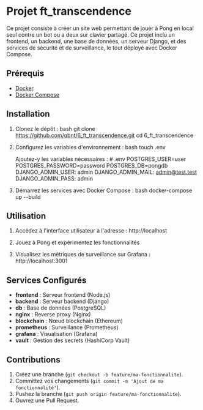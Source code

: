 
# Projet ft_transcendence

Ce projet consiste à créer un site web permettant de jouer à Pong en local seul contre un bot ou a deux sur clavier partagé. Ce projet inclu un frontend, un backend, une base de données, un serveur Django, et des services de sécurité et de surveillance, le tout déployé avec Docker Compose.

## Prérequis

- [Docker](https://www.docker.com/get-started)
- [Docker Compose](https://docs.docker.com/compose/install/)

## Installation

1. Clonez le dépôt :
    bash
      git clone https://github.com/qbnt/6_ft_transcendence.git
      cd 6_ft_transcendence

2. Configurez les variables d'environnement :
    bash
      touch .env
    
    Ajoutez-y les variables nécessaires :
       # .env
       POSTGRES_USER=user
       POSTGRES_PASSWORD=password
       POSTGRES_DB=pongdb
       DJANGO_ADMIN_USER: admin
       DJANGO_ADMIN_MAIL: admin@test.test
       DJANGO_ADMIN_PASS: admin

4. Démarrez les services avec Docker Compose :
    bash
      docker-compose up --build

## Utilisation

1. Accédez à l'interface utilisateur à l'adresse :
    http://localhost

2. Jouez à Pong et expérimentez les fonctionnalités

3. Visualisez les métriques de surveillance sur Grafana :
    http://localhost:3001

## Services Configurés

- **frontend** : Serveur frontend (Node.js)
- **backend** : Serveur backend (Django)
- **db** : Base de données (PostgreSQL)
- **nginx** : Reverse proxy (Nginx)
- **blockchain** : Nœud blockchain (Ethereum)
- **prometheus** : Surveillance (Prometheus)
- **grafana** : Visualisation (Grafana)
- **vault** : Gestion des secrets (HashiCorp Vault)

## Contributions

1. Créez une branche (`git checkout -b feature/ma-fonctionnalite`).
2. Committez vos changements (`git commit -m 'Ajout de ma fonctionnalité'`).
3. Pushez la branche (`git push origin feature/ma-fonctionnalite`).
4. Ouvrez une Pull Request.

